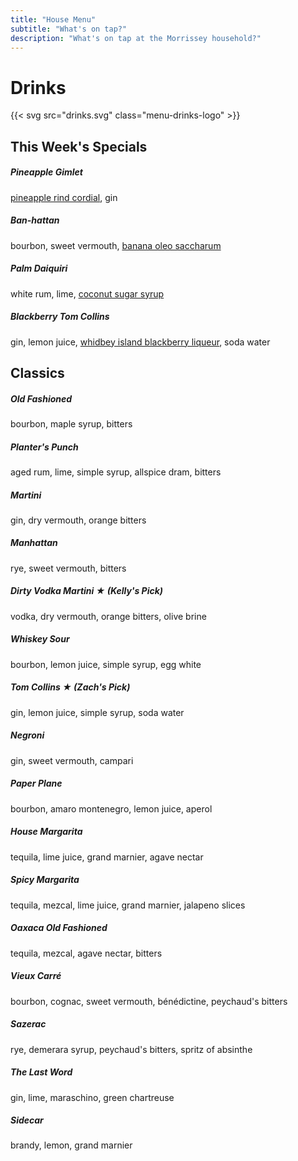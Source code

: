```yaml
---
title: "House Menu"
subtitle: "What's on tap?"
description: "What's on tap at the Morrissey household?"
---
```


# Drinks

{{< svg src="drinks.svg" class="menu-drinks-logo" >}}

## This Week's Specials

##### Pineapple Gimlet

[pineapple rind cordial](https://www.youtube.com/watch?v=3am0RhECCeo), gin

##### Ban-hattan

bourbon, sweet vermouth, [banana oleo saccharum](https://sustainablebartender.com/banana-peel-syrup/)

##### Palm Daiquiri

white rum, lime, [coconut sugar syrup](https://www.amazon.com/365-WFM-Organic-Coconut-Sugar/dp/B08LY42T7P)

##### Blackberry Tom Collins

gin, lemon juice, [whidbey island blackberry liqueur](https://www.whidbeydistillery.com/products/blackberry-liqueur), soda water



## Classics

##### Old Fashioned

bourbon, maple syrup, bitters

##### Planter's Punch

aged rum, lime, simple syrup, allspice dram, bitters

##### Martini

gin, dry vermouth, orange bitters

##### Manhattan

rye, sweet vermouth, bitters

##### Dirty Vodka Martini ★ _(Kelly's Pick)_

vodka, dry vermouth, orange bitters, olive brine

##### Whiskey Sour

bourbon, lemon juice, simple syrup, egg white

##### Tom Collins ★ _(Zach's Pick)_

gin, lemon juice, simple syrup, soda water

##### Negroni

gin, sweet vermouth, campari

##### Paper Plane

bourbon, amaro montenegro, lemon juice, aperol

##### House Margarita

tequila, lime juice, grand marnier, agave nectar

##### Spicy Margarita

tequila, mezcal, lime juice, grand marnier, jalapeno slices

##### Oaxaca Old Fashioned

tequila, mezcal, agave nectar, bitters

##### Vieux Carré

bourbon, cognac, sweet vermouth, bénédictine, peychaud's bitters

##### Sazerac

rye, demerara syrup, peychaud's bitters, spritz of absinthe

##### The Last Word

gin, lime, maraschino, green chartreuse

##### Sidecar

brandy, lemon, grand marnier
